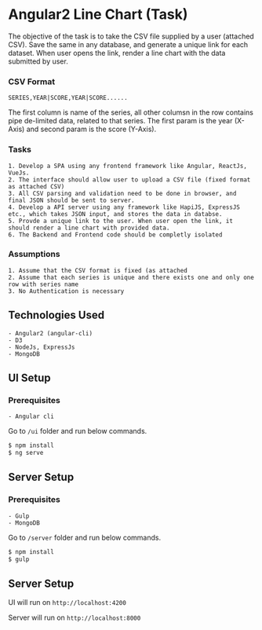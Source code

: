 # Angular2 Line Chart (Task)

The objective of the task is to take the CSV file supplied by a user (attached CSV). Save the same in any database, and generate a unique link for each dataset. When user opens the link, render a line chart with the data submitted by user.

### CSV Format

`SERIES,YEAR|SCORE,YEAR|SCORE......`

The first column is name of the series, all other columsn in the row contains pipe de-limited data, related to that series. The first param is the year (X-Axis) and second param is the score (Y-Axis).

### Tasks

    1. Develop a SPA using any frontend framework like Angular, ReactJs, VueJs.
    2. The interface should allow user to upload a CSV file (fixed format as attached CSV)
    3. All CSV parsing and validation need to be done in browser, and final JSON should be sent to server.
    4. Develop a API server using any framework like HapiJS, ExpressJS etc., which takes JSON input, and stores the data in databse.
    5. Provde a unique link to the user. When user open the link, it should render a line chart with provided data.
    6. The Backend and Frontend code should be completly isolated

### Assumptions
    
    1. Assume that the CSV format is fixed (as attached
    2. Assume that each series is unique and there exists one and only one row with series name
    3. No Authentication is necessary

## Technologies Used

    - Angular2 (angular-cli)
    - D3
    - NodeJs, ExpressJs
    - MongoDB

## UI Setup

### Prerequisites
    - Angular cli

Go to `/ui` folder and run below commands.

```sh
$ npm install
$ ng serve
```

## Server Setup

### Prerequisites
    - Gulp
    - MongoDB

Go to `/server` folder and run below commands.

```sh
$ npm install
$ gulp
```

## Server Setup

UI will run on `http://localhost:4200`

Server will run on `http://localhost:8000`